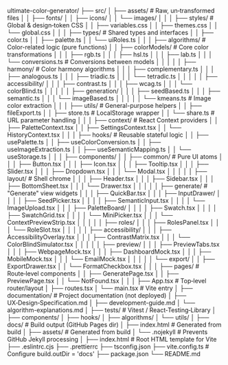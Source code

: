 ultimate-color-generator/
├── src/
│   ├── assets/                        # Raw, un‑transformed files
│   │   ├── fonts/
│   │   ├── icons/
│   │   └── images/
│   │
│   ├── styles/                        # Global & design‑token CSS
│   │   ├── variables.css
│   │   ├── themes.css
│   │   └── global.css
│   │
│   ├── types/                         # Shared types and interfaces
│   │   ├── color.ts
│   │   ├── palette.ts
│   │   └── uiRoles.ts
│   │
│   ├── algorithms/                    # Color-related logic (pure functions)
│   │   ├── colorModels/               # Core color transformations
│   │   │   ├── rgb.ts
│   │   │   ├── hsl.ts
│   │   │   ├── lab.ts
│   │   │   └── conversions.ts         # Conversions between models
│   │   │
│   │   ├── harmony/                   # Color harmony algorithms
│   │   │   ├── complementary.ts
│   │   │   ├── analogous.ts
│   │   │   ├── triadic.ts
│   │   │   └── tetradic.ts
│   │   │
│   │   ├── accessibility/
│   │   │   ├── contrast.ts
│   │   │   ├── wcag.ts
│   │   │   └── colorBlind.ts
│   │   │
│   │   ├── generation/
│   │   │   ├── seedBased.ts
│   │   │   ├── semantic.ts
│   │   │   └── imageBased.ts
│   │   │
│   │   └── kmeans.ts                  # Image color extraction
│   │
│   ├── utils/                         # General-purpose helpers
│   │   ├── fileExport.ts
│   │   ├── store.ts                   # LocalStorage wrapper
│   │   └── share.ts                   # URL parameter handling
│   │
│   ├── context/                       # React Context providers
│   │   ├── PaletteContext.tsx
│   │   ├── SettingsContext.tsx
│   │   └── HistoryContext.tsx
│   │
│   ├── hooks/                         # Reusable stateful logic
│   │   ├── usePalette.ts
│   │   ├── useColorConversion.ts
│   │   ├── useImageExtraction.ts
│   │   ├── useSemanticMapping.ts
│   │   └── useStorage.ts
│   │
│   ├── components/
│   │   ├── common/                    # Pure UI atoms
│   │   │   ├── Button.tsx
│   │   │   ├── Icon.tsx
│   │   │   ├── Tooltip.tsx
│   │   │   ├── Slider.tsx
│   │   │   ├── Dropdown.tsx
│   │   │   └── Modal.tsx
│   │   │
│   │   ├── layout/                    # Shell chrome
│   │   │   ├── Header.tsx
│   │   │   ├── Sidebar.tsx
│   │   │   ├── BottomSheet.tsx
│   │   │   └── Drawer.tsx
│   │   │
│   │   ├── generate/                  # "Generate" view widgets
│   │   │   ├── QuickBar.tsx
│   │   │   ├── InputDrawer/
│   │   │   │   ├── SeedPicker.tsx
│   │   │   │   ├── SemanticInput.tsx
│   │   │   │   └── ImageUpload.tsx
│   │   │   ├── PaletteBoard/
│   │   │   │   ├── Swatch.tsx
│   │   │   │   ├── SwatchGrid.tsx
│   │   │   │   └── MiniPicker.tsx
│   │   │   └── ContextPreviewStrip.tsx
│   │   │
│   │   ├── roles/
│   │   │   ├── RolesPanel.tsx
│   │   │   └── RoleSlot.tsx
│   │   │
│   │   ├── accessibility/
│   │   │   ├── AccessibilityOverlay.tsx
│   │   │   ├── ContrastMatrix.tsx
│   │   │   └── ColorBlindSimulator.tsx
│   │   │
│   │   ├── preview/
│   │   │   ├── PreviewTabs.tsx
│   │   │   ├── WebpageMock.tsx
│   │   │   ├── DashboardMock.tsx
│   │   │   ├── MobileMock.tsx
│   │   │   └── EmailMock.tsx
│   │   │
│   │   └── export/
│   │       ├── ExportDrawer.tsx
│   │       └── FormatCheckbox.tsx
│   │
│   ├── pages/                         # Route‑level components
│   │   ├── GeneratePage.tsx
│   │   ├── PreviewPage.tsx
│   │   └── NotFound.tsx
│   │
│   ├── App.tsx                        # Top‑level router/layout
│   ├── routes.tsx
│   └── main.tsx                       # Vite entry
│
├── documentation/                     # Project documentation (not deployed)
│   ├── UX‑Design‑Specification.md
│   ├── development-guide.md
│   └── algorithm-explanations.md
│
├── tests/                             # Vitest / React‑Testing‑Library
│   ├── components/
│   ├── hooks/
│   ├── algorithms/
│   └── utils/
│
├── docs/                              # Build output (GitHub Pages dir)
│   ├── index.html                     # Generated from build
│   ├── assets/                        # Generated from build
│   └── .nojekyll                      # Prevents GitHub Jekyll processing
│
├── index.html                         # Root HTML template for Vite
├── .eslintrc.cjs
├── .prettierrc
├── tsconfig.json
├── vite.config.ts                     # Configure build.outDir = 'docs'
├── package.json
└── README.md